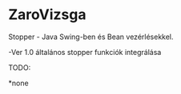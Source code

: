 # ZaroVizsga
Stopper - Java Swing-ben és Bean vezérlésekkel.

-Ver 1.0 általános stopper funkciók integrálása

TODO:

*none
